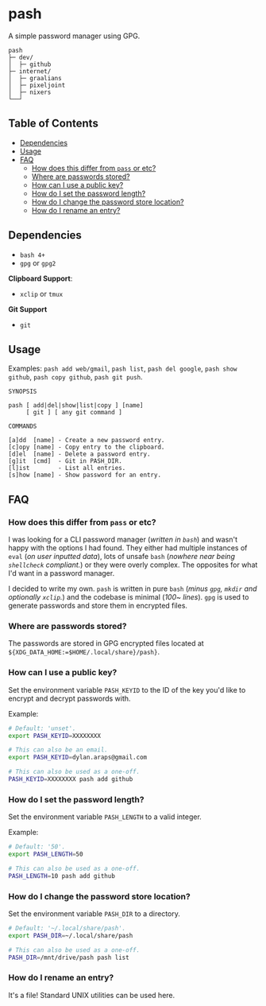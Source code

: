 # pash

A simple password manager using GPG.

```
pash
├─ dev/
│  ├─ github
├─ internet/
│  ├─ graalians
│  ├─ pixeljoint
│  ├─ nixers
└──┘
```

## Table of Contents

<!-- vim-markdown-toc GFM -->

* [Dependencies](#dependencies)
* [Usage](#usage)
* [FAQ](#faq)
    * [How does this differ from `pass` or etc?](#how-does-this-differ-from-pass-or-etc)
    * [Where are passwords stored?](#where-are-passwords-stored)
    * [How can I use a public key?](#how-can-i-use-a-public-key)
    * [How do I set the password length?](#how-do-i-set-the-password-length)
    * [How do I change the password store location?](#how-do-i-change-the-password-store-location)
    * [How do I rename an entry?](#how-do-i-rename-an-entry)

<!-- vim-markdown-toc -->

## Dependencies

- `bash 4+`
- `gpg` or `gpg2`

**Clipboard Support**:

- `xclip` or `tmux`

**Git Support**

- `git`


## Usage

Examples: `pash add web/gmail`, `pash list`, `pash del google`, `pash show github`, `pash copy github`, `pash git push`.

```
SYNOPSIS

pash [ add|del|show|list|copy ] [name]
     [ git ] [ any git command ]

COMMANDS

[a]dd  [name] - Create a new password entry.
[c]opy [name] - Copy entry to the clipboard.
[d]el  [name] - Delete a password entry.
[g]it  [cmd]  - Git in PASH_DIR.
[l]ist        - List all entries.
[s]how [name] - Show password for an entry.
```

## FAQ

### How does this differ from `pass` or etc?

I was looking for a CLI password manager (*written in `bash`*) and wasn't happy with the options I had found. They either had multiple instances of `eval` (*on user inputted data*), lots of unsafe `bash` (*nowhere near being `shellcheck` compliant.*) or they were overly complex. The opposites for what I'd want in a password manager.

I decided to write my own. `pash` is written in pure `bash` (*minus `gpg`, `mkdir` and optionally `xclip`.*) and the codebase is minimal (*100~ lines*). `gpg` is used to generate passwords and store them in encrypted files.

### Where are passwords stored?

The passwords are stored in GPG encrypted files located at `${XDG_DATA_HOME:=$HOME/.local/share}/pash}`.


### How can I use a public key?

Set the environment variable `PASH_KEYID` to the ID of the key you'd like to encrypt and decrypt passwords with.

Example:

```sh
# Default: 'unset'.
export PASH_KEYID=XXXXXXXX

# This can also be an email.
export PASH_KEYID=dylan.araps@gmail.com

# This can also be used as a one-off.
PASH_KEYID=XXXXXXXX pash add github
```

### How do I set the password length?

Set the environment variable `PASH_LENGTH` to a valid integer.

Example:

```sh
# Default: '50'.
export PASH_LENGTH=50

# This can also be used as a one-off.
PASH_LENGTH=10 pash add github
```

### How do I change the password store location?

Set the environment variable `PASH_DIR` to a directory.

```sh
# Default: '~/.local/share/pash'.
export PASH_DIR=~/.local/share/pash

# This can also be used as a one-off.
PASH_DIR=/mnt/drive/pash pash list
```

### How do I rename an entry?

It's a file! Standard UNIX utilities can be used here.
